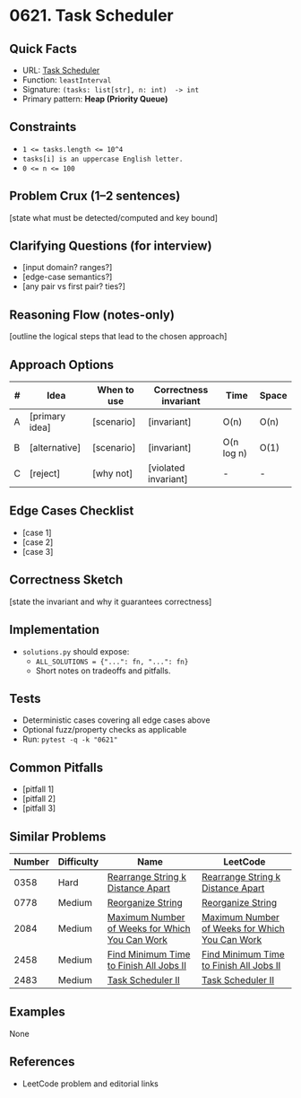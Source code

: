 # 0621. Task Scheduler

## Quick Facts

- URL: [Task Scheduler](https://leetcode.com/problems/task-scheduler/)
- Function: `leastInterval`
- Signature: `(tasks: list[str], n: int)  -> int`
- Primary pattern: **Heap (Priority Queue)**

## Constraints

- `1 <= tasks.length <= 10^4`
- `tasks[i] is an uppercase English letter.`
- `0 <= n <= 100`

## Problem Crux (1–2 sentences)

[state what must be detected/computed and key bound]

## Clarifying Questions (for interview)

- [input domain? ranges?]
- [edge-case semantics?]
- [any pair vs first pair? ties?]

## Reasoning Flow (notes-only)

[outline the logical steps that lead to the chosen approach]

## Approach Options

| # | Idea | When to use | Correctness invariant | Time | Space |
|---|------|-------------|-----------------------|------|-------|
| A | [primary idea] | [scenario] | [invariant] | O(n) | O(n) |
| B | [alternative] | [scenario] | [invariant] | O(n log n) | O(1) |
| C | [reject] | [why not] | [violated invariant] | - | - |

## Edge Cases Checklist

- [case 1]
- [case 2]
- [case 3]

## Correctness Sketch

[state the invariant and why it guarantees correctness]

## Implementation

- `solutions.py` should expose:
  - `ALL_SOLUTIONS = {"...": fn, "...": fn}`
  - Short notes on tradeoffs and pitfalls.

## Tests

- Deterministic cases covering all edge cases above
- Optional fuzz/property checks as applicable
- Run: `pytest -q -k "0621"`

## Common Pitfalls

- [pitfall 1]
- [pitfall 2]
- [pitfall 3]

## Similar Problems

| Number | Difficulty | Name | LeetCode |
|---|---|---|---|
| 0358 | Hard | [Rearrange String k Distance Apart](../0358-rearrange-string-k-distance-apart/readme.md) | [Rearrange String k Distance Apart](https://leetcode.com/problems/rearrange-string-k-distance-apart/) |
| 0778 | Medium | [Reorganize String](../0778-reorganize-string/readme.md) | [Reorganize String](https://leetcode.com/problems/reorganize-string/) |
| 2084 | Medium | [Maximum Number of Weeks for Which You Can Work](../2084-maximum-number-of-weeks-for-which-you-can-work/readme.md) | [Maximum Number of Weeks for Which You Can Work](https://leetcode.com/problems/maximum-number-of-weeks-for-which-you-can-work/) |
| 2458 | Medium | [Find Minimum Time to Finish All Jobs II](../2458-find-minimum-time-to-finish-all-jobs-ii/readme.md) | [Find Minimum Time to Finish All Jobs II](https://leetcode.com/problems/find-minimum-time-to-finish-all-jobs-ii/) |
| 2483 | Medium | [Task Scheduler II](../2483-task-scheduler-ii/readme.md) | [Task Scheduler II](https://leetcode.com/problems/task-scheduler-ii/) |

## Examples

None

## References

- LeetCode problem and editorial links

